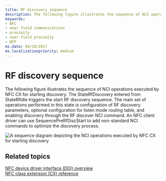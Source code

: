 ```yaml
---
title: RF discovery sequence
description: The following figure illustrates the sequence of NCI operations executed by NFC CX for starting discovery.
keywords:
- NFC
- near field communications
- proximity
- near field proximity
- NFP
ms.date: 04/20/2017
ms.localizationpriority: medium
---
```


# RF discovery sequence


The following figure illustrates the sequence of NCI operations executed by NFC CX for starting discovery. The StateRfDiscovery entered from StateRfIdle triggers the start RF discovery sequence. The main set of operations performed in this state is configuration of RF discovery parameters, optional configuration for listen mode routing table, and enabling discovery through the RF discover NCI command. An NFC client driver can use SequencePreRfDiscStart to add non-standard NCI commands to optimize the discovery process.

![A sequence diagram depicting the NCI operations executed by NFC CX for starting discovery](images/staterfdiscoverysequence.png)

 

 
## Related topics
[NFC device driver interface (DDI) overview](/windows-hardware/drivers/ddi/index)  
[NFC class extension (CX) reference](/windows-hardware/drivers/ddi/index)
